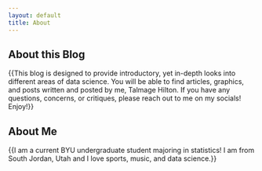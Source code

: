 ```yaml
---
layout: default
title: About 
---
```


## About this Blog

{{This blog is designed to provide introductory, yet in-depth looks into different areas of data science. You will be able to find articles, graphics, and posts written and posted by me, Talmage Hilton. If you have any questions, concerns, or critiques, please reach out to me on my socials! Enjoy!}}

## About Me

{{I am a current BYU undergraduate student majoring in statistics! I am from South Jordan, Utah and I love sports, music, and data science.}}